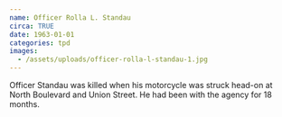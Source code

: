 ```yaml
---
name: Officer Rolla L. Standau
circa: TRUE
date: 1963-01-01
categories: tpd
images:
  - /assets/uploads/officer-rolla-l-standau-1.jpg
---
```


Officer Standau was killed when his motorcycle was struck head-on at North Boulevard and Union Street. He had been with the agency for 18 months.
